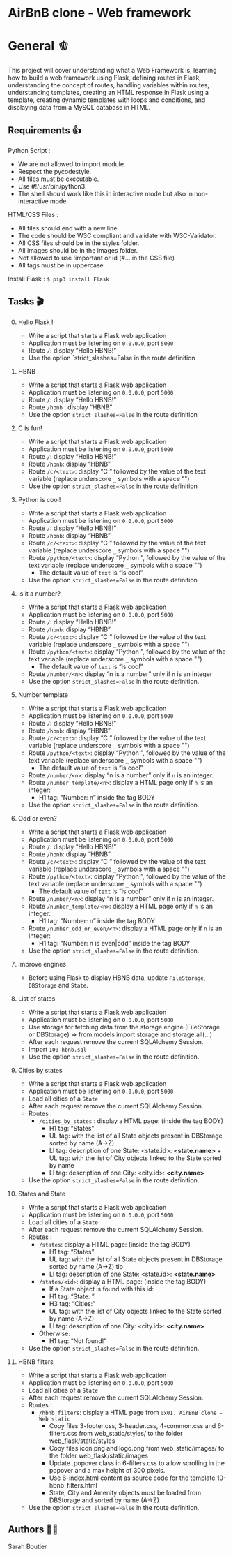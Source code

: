 # AirBnB clone - Web framework

# General :bell_pepper:
This project will cover understanding what a Web Framework is, learning how to build a web framework using Flask, defining routes in Flask, understanding the concept of routes, handling variables within routes, understanding templates, creating an HTML response in Flask using a template, creating dynamic templates with loops and conditions, and displaying data from a MySQL database in HTML.

## Requirements 👍
Python Script :
* We are not allowed to import module.
* Respect the pycodestyle.
* All files must be executable.
* Use #!/usr/bin/python3.
* The shell should work like this in interactive mode but also in non-interactive mode.

HTML/CSS Files : 
* All files should end with a new line.
* The code should be W3C compliant and validate with W3C-Validator.
* All CSS files should be in the styles folder.
* All images should be in the images folder.
* Not allowed to use !important or id (#... in the CSS file)
* All tags must be in uppercase

Install Flask : 
`$ pip3 install Flask`

## Tasks :clapper:
0. Hello Flask ! 
    - Write a script that starts a Flask web application
    - Application must be listening on `0.0.0.0`, port `5000`
    - Route `/`: display “Hello HBNB!”
    - Use the option `strict_slashes=False in the route definition

1. HBNB
    - Write a script that starts a Flask web application
    - Application must be listening on `0.0.0.0`, port `5000`
    - Route `/`: display “Hello HBNB!”
    - Route `/hbnb` : display “HBNB”
    - Use the option `strict_slashes=False` in the route definition

2. C is fun!
    - Write a script that starts a Flask web application
    - Application must be listening on `0.0.0.0`, port `5000`
    - Route `/`: display “Hello HBNB!”
    - Route `/hbnb`: display “HBNB”
    - Route `/c/<text>`: display “C ” followed by the value of the text variable (replace underscore `_` symbols with a space "")
    - Use the option `strict_slashes=False` in the route definition

3. Python is cool!
    - Write a script that starts a Flask web application
    - Application must be listening on `0.0.0.0`, port `5000`
    - Route `/`: display “Hello HBNB!”
    - Route `/hbnb`: display “HBNB”
    - Route `/c/<text>`: display “C ” followed by the value of the text variable (replace underscore `_` symbols with a space "")
    - Route `/python/<text>`: display “Python ”, followed by the value of the text variable (replace underscore `_` symbols with a space "")
        - The default value of `text` is “is cool”
    - Use the option `strict_slashes=False` in the route definition

4. Is it a number?
    - Write a script that starts a Flask web application
    - Application must be listening on `0.0.0.0`, port `5000`
    - Route `/`: display “Hello HBNB!”
    - Route `/hbnb`: display “HBNB”
    - Route `/c/<text>`: display “C ” followed by the value of the text variable (replace underscore `_` symbols with a space "")
    - Route `/python/<text>`: display “Python ”, followed by the value of the text variable (replace underscore `_` symbols with a space "")
        - The default value of `text` is “is cool”
    - Route `/number/<n>`: display “n is a number” only if `n` is an integer
    - Use the option `strict_slashes=False` in the route definition.

5. Number template
    - Write a script that starts a Flask web application
    - Application must be listening on `0.0.0.0`, port `5000`
    - Route `/`: display “Hello HBNB!”
    - Route `/hbnb`: display “HBNB”
    - Route `/c/<text>`: display “C ” followed by the value of the text variable (replace underscore `_` symbols with a space "")
    - Route `/python/<text>`: display “Python ”, followed by the value of the text variable (replace underscore `_` symbols with a space "")
        - The default value of `text` is “is cool”
    - Route `/number/<n>`: display “n is a number” only if `n` is an integer.
    - Route `/number_template/<n>`: display a HTML page only if `n`  is an integer:
        - H1 tag: “Number: n” inside the tag BODY
    - Use the option `strict_slashes=False` in the route definition.

6. Odd or even?
    - Write a script that starts a Flask web application
    - Application must be listening on `0.0.0.0`, port `5000`
    - Route `/`: display “Hello HBNB!”
    - Route `/hbnb`: display “HBNB”
    - Route `/c/<text>`: display “C ” followed by the value of the text variable (replace underscore `_` symbols with a space "")
    - Route `/python/<text>`: display “Python ”, followed by the value of the text variable (replace underscore `_` symbols with a space "")
        - The default value of `text` is “is cool”
    - Route `/number/<n>`: display “n is a number” only if `n` is an integer.
    - Route `/number_template/<n>`: display a HTML page only if `n`  is an integer:
        - H1 tag: “Number: n” inside the tag BODY
    - Route `/number_odd_or_even/<n>`: display a HTML page only if `n` is an integer:
        - H1 tag: “Number: n is even|odd” inside the tag BODY
    - Use the option `strict_slashes=False` in the route definition.

7. Improve engines
    - Before using Flask to display HBNB data, update `FileStorage`, `DBStorage` and `State`.

8. List of states
    - Write a script that starts a Flask web application
    - Application must be listening on `0.0.0.0`, port `5000`
    - Use storage for fetching data from the storage engine (FileStorage or DBStorage) => from models import storage and storage.all(...)
    - After each request remove the current SQLAlchemy Session.
    - Import `100-hbnb.sql`
    - Use the option `strict_slashes=False` in the route definition.

9. Cities by states
    - Write a script that starts a Flask web application
    - Application must be listening on `0.0.0.0`, port `5000`
    - Load all cities of a `State`
    - After each request remove the current SQLAlchemy Session.
    - Routes : 
        - `/cities_by_states` : display a HTML page: (inside the tag BODY)
            - H1 tag: “States”
            - UL tag: with the list of all State objects present in DBStorage sorted by name (A->Z)
            - LI tag: description of one State: <state.id>: <B><state.name></B> + UL tag: with the list of City objects linked to the State sorted by name
            - LI tag: description of one City: <city.id>: <B><city.name></B>
    - Use the option `strict_slashes=False` in the route definition.

10. States and State
    - Write a script that starts a Flask web application
    - Application must be listening on `0.0.0.0`, port `5000`
    - Load all cities of a `State`
    - After each request remove the current SQLAlchemy Session.
    - Routes : 
        - `/states`: display a HTML page: (inside the tag BODY)
            - H1 tag: “States”
            - UL tag: with the list of all State objects present in DBStorage sorted by name (A->Z) tip
            - LI tag: description of one State: <state.id>: <B><state.name></B>
        - `/states/<id>`: display a HTML page: (inside the tag BODY)
            - If a State object is found with this id:
            - H1 tag: “State: ”
            - H3 tag: “Cities:”
            - UL tag: with the list of City objects linked to the State sorted by name (A->Z)
            - LI tag: description of one City: <city.id>: <B><city.name></B>
        - Otherwise:
            - H1 tag: “Not found!”
    - Use the option `strict_slashes=False` in the route definition.

11. HBNB filters
    - Write a script that starts a Flask web application
    - Application must be listening on `0.0.0.0`, port `5000`
    - Load all cities of a `State`
    - After each request remove the current SQLAlchemy Session.
    - Routes : 
        - `/hbnb_filters`: display a HTML page from  `0x01. AirBnB clone - Web static`
            - Copy files 3-footer.css, 3-header.css, 4-common.css and 6-filters.css from web_static/styles/ to the folder web_flask/static/styles
            - Copy files icon.png and logo.png from web_static/images/ to the folder web_flask/static/images
            - Update .popover class in 6-filters.css to allow scrolling in the popover and a max height of 300 pixels.
            - Use 6-index.html content as source code for the template 10-hbnb_filters.html
            - State, City and Amenity objects must be loaded from DBStorage and sorted by name (A->Z)
    - Use the option `strict_slashes=False` in the route definition.

## Authors 🧞‍♀️
Sarah Boutier 